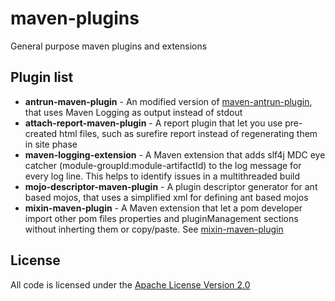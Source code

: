 # maven-plugins

General purpose maven plugins and extensions

## Plugin list

- **antrun-maven-plugin** - An modified version of [maven-antrun-plugin](http://maven.apache.org/plugins/maven-antrun-plugin/), that uses Maven Logging as output instead of stdout
- **attach-report-maven-plugin** - A report plugin that let you use pre-created html files, such as surefire report instead of regenerating them in site phase
- **maven-logging-extension** - A Maven extension that adds slf4j MDC eye catcher (module-groupId:module-artifactId) to the log message for every log line. This helps to identify issues in a multithreaded build 
- **mojo-descriptor-maven-plugin** - A plugin descriptor generator for ant based mojos, that uses a simplified xml for defining ant based mojos
- **mixin-maven-plugin** - A Maven extension that let a pom developer import other pom files properties and pluginManagement sections without inherting them or copy/paste. See [mixin-maven-plugin](../../blob/master/mixin-maven-plugin/README.md)

## License
All code is licensed under the [Apache License Version 2.0](http://www.apache.org/licenses/LICENSE-2.0.html)

